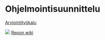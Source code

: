 # Ohjelmointisuunnittelu

[Arviointityökalu](http://student.labranet.jamk.fi/~sahka/ont/feedback_generator_amk.php)


![](https://photo-viewbug.s3.amazonaws.com/media/mediafiles/2015/08/10/57487291_large1300.jpg)
[Repon wiki](https://github.com/laurivirtanen/ohjelmointisuunnittelu/wiki)


